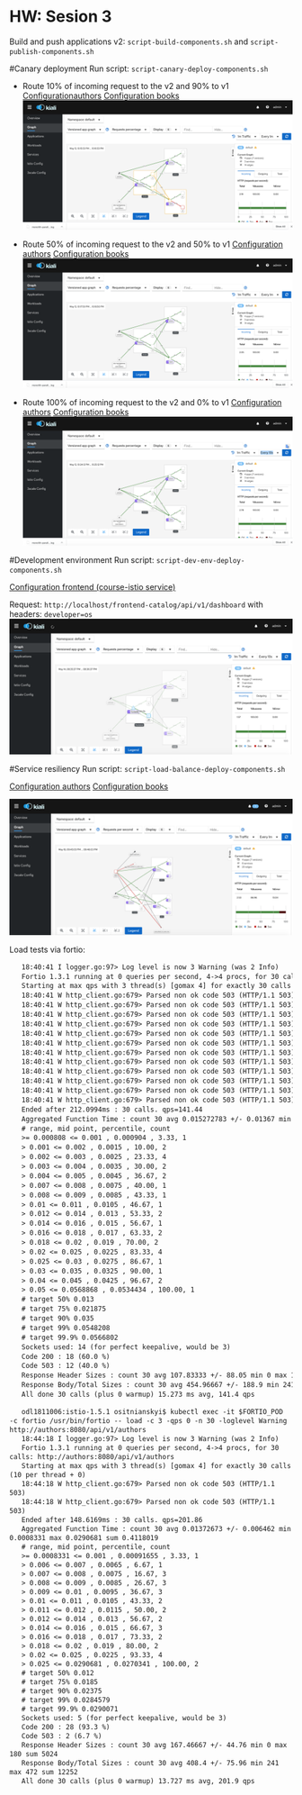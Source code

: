 # HW: Sesion 3

Build and push applications v2: `script-build-components.sh` and `script-publish-components.sh`

#Canary deployment
Run script: `script-canary-deploy-components.sh`

- Route 10% of incoming request to the v2 and 90% to v1
[Configurationauthors](Project/authors/deployment/canary_deployment_10_90.yml)
[Configuration books](Project/books/deployment/canary_deployment_10_90.yml)
![Alt text](resources/Canary_deployment_10_90.png?raw=true)

- Route 50% of incoming request to the v2 and 50% to v1
[Configuration authors](Project/authors/deployment/canary_deployment_50_50.yml)
[Configuration books](Project/books/deployment/canary_deployment_50_50.yml)
![Alt text](resources/Canary_deployment_50_50.png?raw=true)

- Route 100% of incoming request to the v2 and 0% to v1
[Configuration authors](Project/authors/deployment/canary_deployment_0_100.yml)
[Configuration books](Project/books/deployment/canary_deployment_0_100.yml)
![Alt text](resources/Canary_deployment_0_100.png?raw=true)

#Development environment
Run script: `script-dev-env-deploy-components.sh`

[Configuration frontend (course-istio service)](Project/gateway/dev_env.yml)

Request: `http://localhost/frontend-catalog/api/v1/dashboard` with headers: `developer=os`
![Alt text](resources/Development_environment.png?raw=true)

#Service resiliency
Run script: `script-load-balance-deploy-components.sh`

[Configuration authors](Project/authors/deployment/load_balance.yml)
[Configuration books](Project/books/deployment/load_balance.yml)

![Alt text](resources/Service_resiliency.png?raw=true)

Load tests via fortio:
```odl1811006:istio-1.5.1 ositnianskyi$ kubectl exec -it $FORTIO_POD  -c fortio /usr/bin/fortio -- load -c 3 -qps 0 -n 30 -loglevel Warning http://books:8080/api/v1/books
   18:40:41 I logger.go:97> Log level is now 3 Warning (was 2 Info)
   Fortio 1.3.1 running at 0 queries per second, 4->4 procs, for 30 calls: http://books:8080/api/v1/books
   Starting at max qps with 3 thread(s) [gomax 4] for exactly 30 calls (10 per thread + 0)
   18:40:41 W http_client.go:679> Parsed non ok code 503 (HTTP/1.1 503)
   18:40:41 W http_client.go:679> Parsed non ok code 503 (HTTP/1.1 503)
   18:40:41 W http_client.go:679> Parsed non ok code 503 (HTTP/1.1 503)
   18:40:41 W http_client.go:679> Parsed non ok code 503 (HTTP/1.1 503)
   18:40:41 W http_client.go:679> Parsed non ok code 503 (HTTP/1.1 503)
   18:40:41 W http_client.go:679> Parsed non ok code 503 (HTTP/1.1 503)
   18:40:41 W http_client.go:679> Parsed non ok code 503 (HTTP/1.1 503)
   18:40:41 W http_client.go:679> Parsed non ok code 503 (HTTP/1.1 503)
   18:40:41 W http_client.go:679> Parsed non ok code 503 (HTTP/1.1 503)
   18:40:41 W http_client.go:679> Parsed non ok code 503 (HTTP/1.1 503)
   18:40:41 W http_client.go:679> Parsed non ok code 503 (HTTP/1.1 503)
   18:40:41 W http_client.go:679> Parsed non ok code 503 (HTTP/1.1 503)
   Ended after 212.0994ms : 30 calls. qps=141.44
   Aggregated Function Time : count 30 avg 0.015272783 +/- 0.01367 min 0.000808 max 0.0568868 sum 0.4581835
   # range, mid point, percentile, count
   >= 0.000808 <= 0.001 , 0.000904 , 3.33, 1
   > 0.001 <= 0.002 , 0.0015 , 10.00, 2
   > 0.002 <= 0.003 , 0.0025 , 23.33, 4
   > 0.003 <= 0.004 , 0.0035 , 30.00, 2
   > 0.004 <= 0.005 , 0.0045 , 36.67, 2
   > 0.007 <= 0.008 , 0.0075 , 40.00, 1
   > 0.008 <= 0.009 , 0.0085 , 43.33, 1
   > 0.01 <= 0.011 , 0.0105 , 46.67, 1
   > 0.012 <= 0.014 , 0.013 , 53.33, 2
   > 0.014 <= 0.016 , 0.015 , 56.67, 1
   > 0.016 <= 0.018 , 0.017 , 63.33, 2
   > 0.018 <= 0.02 , 0.019 , 70.00, 2
   > 0.02 <= 0.025 , 0.0225 , 83.33, 4
   > 0.025 <= 0.03 , 0.0275 , 86.67, 1
   > 0.03 <= 0.035 , 0.0325 , 90.00, 1
   > 0.04 <= 0.045 , 0.0425 , 96.67, 2
   > 0.05 <= 0.0568868 , 0.0534434 , 100.00, 1
   # target 50% 0.013
   # target 75% 0.021875
   # target 90% 0.035
   # target 99% 0.0548208
   # target 99.9% 0.0566802
   Sockets used: 14 (for perfect keepalive, would be 3)
   Code 200 : 18 (60.0 %)
   Code 503 : 12 (40.0 %)
   Response Header Sizes : count 30 avg 107.83333 +/- 88.05 min 0 max 180 sum 3235
   Response Body/Total Sizes : count 30 avg 454.96667 +/- 188.9 min 241 max 681 sum 13649
   All done 30 calls (plus 0 warmup) 15.273 ms avg, 141.4 qps 
```
```   
   odl1811006:istio-1.5.1 ositnianskyi$ kubectl exec -it $FORTIO_POD  -c fortio /usr/bin/fortio -- load -c 3 -qps 0 -n 30 -loglevel Warning http://authors:8080/api/v1/authors
   18:44:18 I logger.go:97> Log level is now 3 Warning (was 2 Info)
   Fortio 1.3.1 running at 0 queries per second, 4->4 procs, for 30 calls: http://authors:8080/api/v1/authors
   Starting at max qps with 3 thread(s) [gomax 4] for exactly 30 calls (10 per thread + 0)
   18:44:18 W http_client.go:679> Parsed non ok code 503 (HTTP/1.1 503)
   18:44:18 W http_client.go:679> Parsed non ok code 503 (HTTP/1.1 503)
   Ended after 148.6169ms : 30 calls. qps=201.86
   Aggregated Function Time : count 30 avg 0.01372673 +/- 0.006462 min 0.0008331 max 0.0290681 sum 0.4118019
   # range, mid point, percentile, count
   >= 0.0008331 <= 0.001 , 0.00091655 , 3.33, 1
   > 0.006 <= 0.007 , 0.0065 , 6.67, 1
   > 0.007 <= 0.008 , 0.0075 , 16.67, 3
   > 0.008 <= 0.009 , 0.0085 , 26.67, 3
   > 0.009 <= 0.01 , 0.0095 , 36.67, 3
   > 0.01 <= 0.011 , 0.0105 , 43.33, 2
   > 0.011 <= 0.012 , 0.0115 , 50.00, 2
   > 0.012 <= 0.014 , 0.013 , 56.67, 2
   > 0.014 <= 0.016 , 0.015 , 66.67, 3
   > 0.016 <= 0.018 , 0.017 , 73.33, 2
   > 0.018 <= 0.02 , 0.019 , 80.00, 2
   > 0.02 <= 0.025 , 0.0225 , 93.33, 4
   > 0.025 <= 0.0290681 , 0.0270341 , 100.00, 2
   # target 50% 0.012
   # target 75% 0.0185
   # target 90% 0.02375
   # target 99% 0.0284579
   # target 99.9% 0.0290071
   Sockets used: 5 (for perfect keepalive, would be 3)
   Code 200 : 28 (93.3 %)
   Code 503 : 2 (6.7 %)
   Response Header Sizes : count 30 avg 167.46667 +/- 44.76 min 0 max 180 sum 5024
   Response Body/Total Sizes : count 30 avg 408.4 +/- 75.96 min 241 max 472 sum 12252
   All done 30 calls (plus 0 warmup) 13.727 ms avg, 201.9 qps
```


